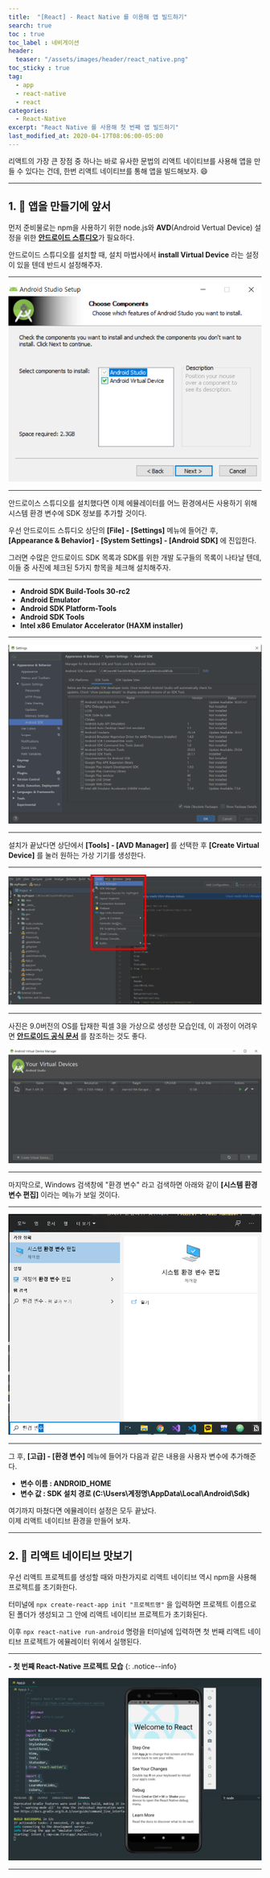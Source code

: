 ```yaml
---
title:  "[React] - React Native 를 이용해 앱 빌드하기"
search: true
toc : true
toc_label : 네비게이션
header:
  teaser: "/assets/images/header/react_native.png"
toc_sticky : true
tag:
  - app
  - react-native
  - react
categories:
  - React-Native
excerpt: "React Native 를 사용해 첫 번째 앱 빌드하기"
last_modified_at: 2020-04-17T08:06:00-05:00
---
```


리액트의 가장 큰 장점 중 하나는 바로 유사한 문법의 리액트 네이티브를 사용해 앱을 만들 수 있다는 건데, 한번 리액트 네이티브를 통해 앱을 빌드해보자. 😄   

---

## 1. 🧪 앱을 만들기에 앞서   

먼저 준비물로는 npm을 사용하기 위한 node.js와 **AVD**(Android Vertual Device) 설정을 위한 [**안드로이드 스튜디오**](https://developer.android.com/studio)가 필요하다.  

안드로이드 스튜디오를 설치할 때, 설치 마법사에서 **install Virtual Device** 라는 설정이 있을 텐데 반드시 설정해주자.   

---

<img src = "/assets/images/2020-04-17-react-native로 앱 만들기/install.PNG"/>

---

안드로이스 스튜디오를 설치했다면 이제 에뮬레이터를 어느 환경에서든 사용하기 위해 시스템 환경 변수에 SDK 정보를 추가할 것이다.   

우선 안드로이드 스튜디오 상단의 **[File] - [Settings]** 메뉴에 들어간 후, **[Appearance & Behavior] - [System Settings] - [Android SDK]** 에 진입한다.   

그러면 수많은 안드로이드 SDK 목록과 SDK를 위한 개발 도구들의 목록이 나타날 텐데, 이들 중 사진에 체크된 5가지 항목을 체크해 설치해주자.   

---

* **Android SDK Build-Tools 30-rc2**
* **Android Emulator**
* **Android SDK Platform-Tools**
* **Android SDK Tools**
* **Intel x86 Emulator Accelerator (HAXM installer)**

---

<img src = "/assets/images/2020-04-17-react-native로 앱 만들기/settings.PNG"/>

---

설치가 끝났다면 상단에서 **[Tools] - [AVD Manager]** 를 선택한 후 **[Create Virtual Device]** 를 눌러 원하는 가상 기기를 생성한다.   

---

<img src = "/assets/images/2020-04-17-react-native로 앱 만들기/AVD.PNG"/>

---

사진은 9.0버전의 OS를 탑재한 픽셀 3을 가상으로 생성한 모습인데, 이 과정이 어려우면 [**안드로이드 공식 문서**](https://developer.android.com/studio/run/managing-avds?utm_source=android-studio) 를 참조하는 것도 좋다.

<img src = "/assets/images/2020-04-17-react-native로 앱 만들기/device.PNG"/>

---

마지막으로, Windows 검색창에 "환경 변수" 라고 검색하면 아래와 같이 **[시스템 환경 변수 편집]** 이라는 메뉴가 보일 것이다.

---

<img src = "/assets/images/2020-04-17-react-native로 앱 만들기/환경 변수.PNG"/>

---

그 후, **[고급] - [환경 변수]** 메뉴에 들어가 다음과 같은 내용을 사용자 변수에 추가해준다.   

- **변수 이름 : ANDROID_HOME**
- **변수 값 : SDK 설치 경로 (C:\Users\계정명\AppData\Local\Android\Sdk)**



여기까지 마쳤다면 에뮬레이터 설정은 모두 끝났다.   
이제 리액트 네이티브 환경을 만들어 보자.

---

## 2. 🍔 리액트 네이티브 맛보기   

우선 리액트 프로젝트를 생성할 때와 마찬가지로 리액트 네이티브 역시 npm을 사용해 프로젝트를 초기화한다.   

터미널에 ```npx create-react-app init "프로젝트명"``` 을 입력하면 프로젝트 이름으로 된 폴더가 생성되고 그 안에 리액트 네이티브 프로젝트가 초기화된다.   

이후 ```npx react-native run-android``` 명령을 터미널에 입력하면 첫 번째 리액트 네이티브 프로젝트가 에뮬레이터 위에서 실행된다.    

---

**- 첫 번째 React-Native 프로젝트 모습**
{: .notice--info}

<img src = "/assets/images/2020-04-17-react-native로 앱 만들기/run-native.PNG"/>

---

